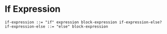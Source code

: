 # If Expression

```ebnf
if-expression ::= "if" expression block-expression if-expression-else?
if-expression-else ::= "else" block-expression
```

